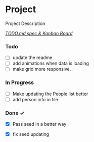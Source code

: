 # Project

Project Description

<em>[TODO.md spec & Kanban Board](https://bit.ly/3fCwKfM)</em>

### Todo

- [ ] update the readme  
- [ ] add animations when data is loading  
- [ ] make grid more responsive.  

### In Progress

- [ ] Make updating the People list better  
- [ ] add person info in tile  

### Done ✓

- [x] Pass seed in a better way  
- [x] fix seed updating  

